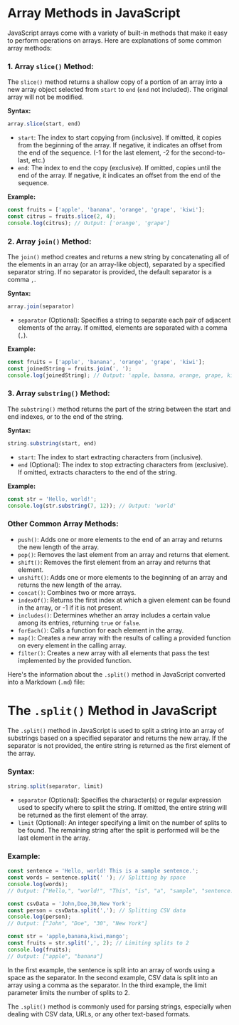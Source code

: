 
# Array Methods in JavaScript

JavaScript arrays come with a variety of built-in methods that make it easy to perform operations on arrays. Here are explanations of some common array methods:

### 1. Array `slice()` Method:

The `slice()` method returns a shallow copy of a portion of an array into a new array object selected from `start` to `end` (`end` not included). The original array will not be modified.

**Syntax:**
```javascript
array.slice(start, end)
```

- `start`: The index to start copying from (inclusive). If omitted, it copies from the beginning of the array. If negative, it indicates an offset from the end of the sequence. (-1 for the last element, -2 for the second-to-last, etc.)
- `end`: The index to end the copy (exclusive). If omitted, copies until the end of the array. If negative, it indicates an offset from the end of the sequence.

**Example:**
```javascript
const fruits = ['apple', 'banana', 'orange', 'grape', 'kiwi'];
const citrus = fruits.slice(2, 4);
console.log(citrus); // Output: ['orange', 'grape']
```

### 2. Array `join()` Method:

The `join()` method creates and returns a new string by concatenating all of the elements in an array (or an array-like object), separated by a specified separator string. If no separator is provided, the default separator is a comma `,`.

**Syntax:**
```javascript
array.join(separator)
```

- `separator` (Optional): Specifies a string to separate each pair of adjacent elements of the array. If omitted, elements are separated with a comma (`,`).

**Example:**
```javascript
const fruits = ['apple', 'banana', 'orange', 'grape', 'kiwi'];
const joinedString = fruits.join(', ');
console.log(joinedString); // Output: 'apple, banana, orange, grape, kiwi'
```

### 3. Array `substring()` Method:

The `substring()` method returns the part of the string between the start and end indexes, or to the end of the string.

**Syntax:**
```javascript
string.substring(start, end)
```

- `start`: The index to start extracting characters from (inclusive).
- `end` (Optional): The index to stop extracting characters from (exclusive). If omitted, extracts characters to the end of the string.

**Example:**
```javascript
const str = 'Hello, world!';
console.log(str.substring(7, 12)); // Output: 'world'
```

### Other Common Array Methods:

- `push()`: Adds one or more elements to the end of an array and returns the new length of the array.
- `pop()`: Removes the last element from an array and returns that element.
- `shift()`: Removes the first element from an array and returns that element.
- `unshift()`: Adds one or more elements to the beginning of an array and returns the new length of the array.
- `concat()`: Combines two or more arrays.
- `indexOf()`: Returns the first index at which a given element can be found in the array, or -1 if it is not present.
- `includes()`: Determines whether an array includes a certain value among its entries, returning `true` or `false`.
- `forEach()`: Calls a function for each element in the array.
- `map()`: Creates a new array with the results of calling a provided function on every element in the calling array.
- `filter()`: Creates a new array with all elements that pass the test implemented by the provided function.

Here's the information about the `.split()` method in JavaScript converted into a Markdown (`.md`) file:


# The `.split()` Method in JavaScript

The `.split()` method in JavaScript is used to split a string into an array of substrings based on a specified separator and returns the new array. If the separator is not provided, the entire string is returned as the first element of the array.

### Syntax:
```javascript
string.split(separator, limit)
```

- `separator` (Optional): Specifies the character(s) or regular expression used to specify where to split the string. If omitted, the entire string will be returned as the first element of the array.
- `limit` (Optional): An integer specifying a limit on the number of splits to be found. The remaining string after the split is performed will be the last element in the array.

### Example:
```javascript
const sentence = 'Hello, world! This is a sample sentence.';
const words = sentence.split(' '); // Splitting by space
console.log(words);
// Output: ["Hello,", "world!", "This", "is", "a", "sample", "sentence."]

const csvData = 'John,Doe,30,New York';
const person = csvData.split(','); // Splitting CSV data
console.log(person);
// Output: ["John", "Doe", "30", "New York"]

const str = 'apple,banana,kiwi,mango';
const fruits = str.split(',', 2); // Limiting splits to 2
console.log(fruits);
// Output: ["apple", "banana"]
```

In the first example, the sentence is split into an array of words using a space as the separator. In the second example, CSV data is split into an array using a comma as the separator. In the third example, the limit parameter limits the number of splits to 2.

The `.split()` method is commonly used for parsing strings, especially when dealing with CSV data, URLs, or any other text-based formats.


